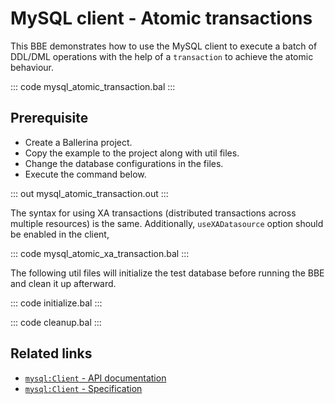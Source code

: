 # MySQL client - Atomic transactions

This BBE demonstrates how to use the MySQL client to execute a batch of DDL/DML operations with the help of a `transaction` to achieve the atomic behaviour.

::: code mysql_atomic_transaction.bal :::

## Prerequisite
- Create a Ballerina project.
- Copy the example to the project along with util files.
- Change the database configurations in the files.
- Execute the command below.

::: out mysql_atomic_transaction.out :::

The syntax for using XA transactions (distributed transactions across multiple resources) is the same. Additionally, `useXADatasource` option should be enabled in the client,

::: code mysql_atomic_xa_transaction.bal :::

The following util files will initialize the test database before running the BBE and clean it up afterward.

::: code initialize.bal :::

::: code cleanup.bal :::

## Related links
- [`mysql:Client` - API documentation](https://lib.ballerina.io/ballerinax/mysql/latest/)
- [`mysql:Client` - Specification](https://github.com/ballerina-platform/module-ballerinax-mysql/blob/master/docs/spec/spec.md#2-client)
